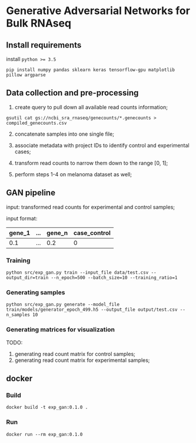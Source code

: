 # Generative Adversarial Networks for Bulk RNAseq

## Install requirements
install `python >= 3.5`

```
pip install numpy pandas sklearn keras tensorflow-gpu matplotlib pillow argparse
```

## Data collection and pre-processing

1. create query to pull down all available read counts information; 

```
gsutil cat gs://ncbi_sra_rnaseq/genecounts/*.genecounts > compiled_genecounts.csv
```

2. concatenate samples into one single file;

3. associate metadata with project IDs to identify control and experimental cases;

4. transform read counts to narrow them down to the range [0, 1];

5. perform steps 1-4 on melanoma dataset as well;

## GAN pipeline

input: transformed read counts for experimental and control samples;

input format:

| gene_1 | ... | gene_n | case_control |
| ------ | --- | ------ | ------------ |
| 0.1    | ... | 0.2    | 0            |

### Training

```
python src/exp_gan.py train --input_file data/test.csv --output_dir=train --n_epoch=500 --batch_size=10 --training_ratio=1
```

### Generating samples

```
python src/exp_gan.py generate --model_file train/models/generator_epoch_499.h5 --output_file output/test.csv --n_samples 10
```

### Generating matrices for visualization

TODO:
1. generating read count matrix for control samples;
2. generating read count matrix for experimental samples;

## docker
### Build 
```
docker build -t exp_gan:0.1.0 .
```
### Run
```
docker run --rm exp_gan:0.1.0
```
